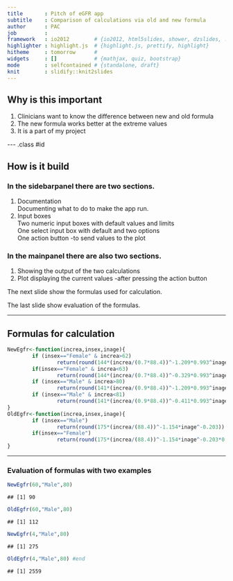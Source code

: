 ```yaml
---
title       : Pitch of eGFR app 
subtitle    : Comparison of calculations via old and new formula
author      : PAC
job         : 
framework   : io2012        # {io2012, html5slides, shower, dzslides, ...}
highlighter : highlight.js  # {highlight.js, prettify, highlight}
hitheme     : tomorrow      # 
widgets     : []            # {mathjax, quiz, bootstrap}
mode        : selfcontained # {standalone, draft}
knit        : slidify::knit2slides
---
```


## Why is this important 

1. Clinicians want to know the difference between new and old formula
2. The new formula works better at the extreme values
3. It is a part of my project

--- .class #id 

## How is it build

### In the sidebarpanel there are two sections.

1. Documentation  
        Documenting what to do to make the app run.
2. Input boxes  
        Two numeric input boxes with default values and limits  
        One select input box with default and two options  
        One action button -to send values to the plot  

### In the mainpanel there are also two sections.

1. Showing the output of the two calculations
2. Plot displaying the current values -after pressing the action button
  
The next slide show the formulas used for calculation.

The last slide show evaluation of the formulas.

---

## Formulas for calculation


```r
NewEgfr<-function(increa,insex,inage){
        if (insex=="Female" & increa>62)
                return(round(144*(increa/(0.7*88.4))^-1.209*0.993^inage))
        if(insex=="Female" & increa<63)
                return(round(144*(increa/(0.7*88.4))^-0.329*0.993^inage))
        if (insex=="Male" & increa>80)
                return(round(141*(increa/(0.9*88.4))^-1.209*0.993^inage))
        if (insex=="Male" & increa<81)
                return(round(141*(increa/(0.9*88.4))^-0.411*0.993^inage))
}
OldEgfr<-function(increa,insex,inage){
        if (insex=="Male")
                return(round(175*(increa/(88.4))^-1.154*inage^-0.203))
        if(insex=="Female")
                return(round(175*(increa/(88.4))^-1.154*inage^-0.203*0.742))
}
```

---

### Evaluation of formulas with two examples

```r
NewEgfr(60,"Male",80)
```

```
## [1] 90
```

```r
OldEgfr(60,"Male",80)
```

```
## [1] 112
```

```r
NewEgfr(4,"Male",80)
```

```
## [1] 275
```

```r
OldEgfr(4,"Male",80) #end
```

```
## [1] 2559
```
